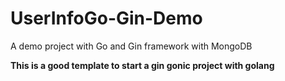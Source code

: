 # UserInfoGo-Gin-Demo
A demo project with Go and Gin framework with MongoDB   

**This is a good template to start a gin gonic project with golang**
